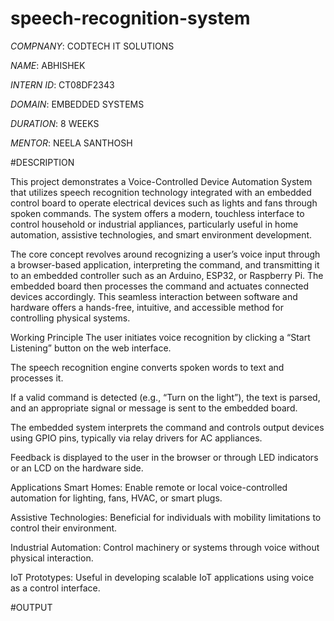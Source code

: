 # speech-recognition-system

*COMPNANY*: CODTECH IT SOLUTIONS

*NAME*: ABHISHEK

*INTERN ID*: CT08DF2343

*DOMAIN*: EMBEDDED SYSTEMS

*DURATION*: 8 WEEKS

*MENTOR*: NEELA SANTHOSH

#DESCRIPTION

This project demonstrates a Voice-Controlled Device Automation System that utilizes speech recognition technology integrated with an embedded control board to operate electrical devices such as lights and fans through spoken commands. The system offers a modern, touchless interface to control household or industrial appliances, particularly useful in home automation, assistive technologies, and smart environment development.

The core concept revolves around recognizing a user’s voice input through a browser-based application, interpreting the command, and transmitting it to an embedded controller such as an Arduino, ESP32, or Raspberry Pi. The embedded board then processes the command and actuates connected devices accordingly. This seamless interaction between software and hardware offers a hands-free, intuitive, and accessible method for controlling physical systems.

Working Principle
The user initiates voice recognition by clicking a “Start Listening” button on the web interface.

The speech recognition engine converts spoken words to text and processes it.

If a valid command is detected (e.g., “Turn on the light”), the text is parsed, and an appropriate signal or message is sent to the embedded board.

The embedded system interprets the command and controls output devices using GPIO pins, typically via relay drivers for AC appliances.

Feedback is displayed to the user in the browser or through LED indicators or an LCD on the hardware side.

Applications
Smart Homes: Enable remote or local voice-controlled automation for lighting, fans, HVAC, or smart plugs.

Assistive Technologies: Beneficial for individuals with mobility limitations to control their environment.

Industrial Automation: Control machinery or systems through voice without physical interaction.

IoT Prototypes: Useful in developing scalable IoT applications using voice as a control interface.

#OUTPUT

